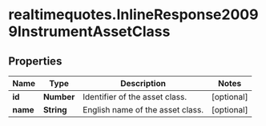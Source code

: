 # realtimequotes.InlineResponse20099InstrumentAssetClass

## Properties

Name | Type | Description | Notes
------------ | ------------- | ------------- | -------------
**id** | **Number** | Identifier of the asset class. | [optional] 
**name** | **String** | English name of the asset class. | [optional] 


